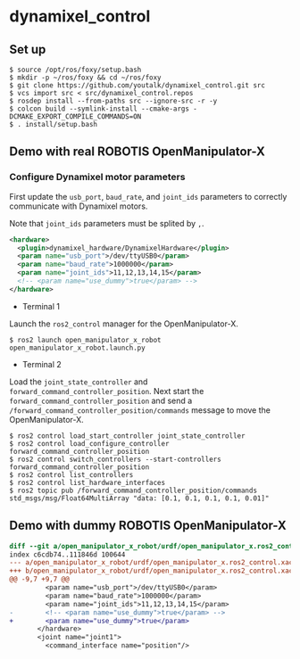 # dynamixel_control

## Set up

```shell
$ source /opt/ros/foxy/setup.bash
$ mkdir -p ~/ros/foxy && cd ~/ros/foxy
$ git clone https://github.com/youtalk/dynamixel_control.git src
$ vcs import src < src/dynamixel_control.repos
$ rosdep install --from-paths src --ignore-src -r -y
$ colcon build --symlink-install --cmake-args -DCMAKE_EXPORT_COMPILE_COMMANDS=ON
$ . install/setup.bash
```

## Demo with real ROBOTIS OpenManipulator-X

### Configure Dynamixel motor parameters

First update the `usb_port`, `baud_rate`, and `joint_ids` parameters to correctly communicate with Dynamixel motors.

Note that `joint_ids` parameters must be splited by `,`.

```xml
<hardware>
  <plugin>dynamixel_hardware/DynamixelHardware</plugin>
  <param name="usb_port">/dev/ttyUSB0</param>
  <param name="baud_rate">1000000</param>
  <param name="joint_ids">11,12,13,14,15</param>
  <!-- <param name="use_dummy">true</param> -->
</hardware>
```

- Terminal 1

Launch the `ros2_control` manager for the OpenManipulator-X.

```shell
$ ros2 launch open_manipulator_x_robot open_manipulator_x_robot.launch.py
```

- Terminal 2

Load the `joint_state_controller` and `forward_command_controller_position`.
Next start the `forward_command_controller_position` and send a `/forward_command_controller_position/commands` message to move the OpenManipulator-X.

```shell
$ ros2 control load_start_controller joint_state_controller
$ ros2 control load_configure_controller forward_command_controller_position
$ ros2 control switch_controllers --start-controllers forward_command_controller_position
$ ros2 control list_controllers
$ ros2 control list_hardware_interfaces
$ ros2 topic pub /forward_command_controller_position/commands std_msgs/msg/Float64MultiArray "data: [0.1, 0.1, 0.1, 0.1, 0.01]"
```

## Demo with dummy ROBOTIS OpenManipulator-X

```diff
diff --git a/open_manipulator_x_robot/urdf/open_manipulator_x.ros2_control.xacro b/open_manipulator_x_robot/urdf/open_manipulator_x.ros2_control.xacro
index c6cdb74..111846d 100644
--- a/open_manipulator_x_robot/urdf/open_manipulator_x.ros2_control.xacro
+++ b/open_manipulator_x_robot/urdf/open_manipulator_x.ros2_control.xacro
@@ -9,7 +9,7 @@
         <param name="usb_port">/dev/ttyUSB0</param>
         <param name="baud_rate">1000000</param>
         <param name="joint_ids">11,12,13,14,15</param>
-        <!-- <param name="use_dummy">true</param> -->
+        <param name="use_dummy">true</param>
       </hardware>
       <joint name="joint1">
         <command_interface name="position"/>
```
